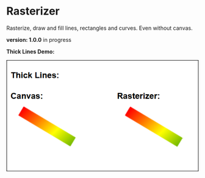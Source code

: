 # Rasterizer

Rasterize, draw and fill lines, rectangles and curves. Even without canvas.

**version: 1.0.0** in progress

**Thick Lines Demo:**

![thick lines demo](/thicklines.png)